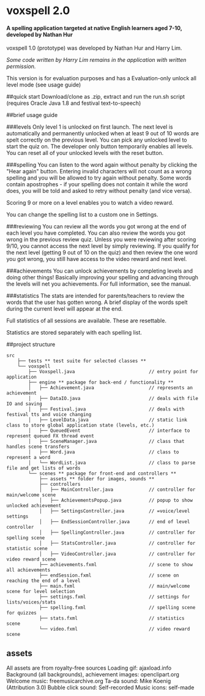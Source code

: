 # voxspell 2.0
#### A spelling application targeted at native English learners aged 7-10, developed by Nathan Hur
voxspell 1.0 (prototype) was developed by Nathan Hur and Harry Lim.

*Some code written by Harry Lim remains in the application with written permission.*

This version is for evaluation purposes and has a Evaluation-only unlock all level mode (see usage guide)


##quick start
Download/clone as .zip, extract and run the run.sh script
(requires Oracle Java 1.8 and festival text-to-speech)

##brief usage guide

###levels
Only level 1 is unlocked on first launch. The next level is automatically and permanently unlocked when
at least 9 out of 10 words are spelt correctly on the previous level. You can pick any unlocked level
to start the quiz on. The developer only button temporarily enables all levels. You can reset all
of your unlocked levels with the reset button.

###spelling
You can listen to the word again without penalty by clicking the "Hear again" button. Entering invalid
characters will not count as a wrong spelling and you will be allowed to try again without penalty.
Some words contain apostrophes - if your spelling does not contain it while the word does, you will
be told and asked to retry without penalty (and vice versa).

Scoring 9 or more on a level enables you to watch a video reward.

You can change the spelling list to a custom one in Settings.

###reviewing
You can review all the words you got wrong at the end of each level you have completed. You can also review
the words you got wrong in the previous review quiz. Unless you were reviewing after scoring 9/10, you cannot
access the next level by simply reviewing.
If you qualify for the next level (getting 9 out of 10 on the quiz) and then review the one word you got wrong,
you still have access to the video reward and next level.

###achievements
You can unlock achievements by completing levels and doing other things! Basically improving your spelling and
advancing through the levels will net you achievements. For full information, see the manual.

###statistics
The stats are intended for parents/teachers to review the words that the user has gotten wrong. A brief
display of the words spelt during the current level will appear at the end. 

Full statistics of all sessions are available. These are resettable.

Statistics are stored separately with each spelling list.

##project structure

```
src
    ├── tests ** test suite for selected classes **
    └── voxspell
        ├── Voxspell.java                           // entry point for application
        ├── engine ** package for back-end / functionality **
        │   ├── Achievement.java                    // represents an achievement
        │   ├── DataIO.java                         // deals with file IO and saving
        │   ├── Festival.java                       // deals with festival tts and voice changing
        │   ├── LevelData.java                      // static link class to store global application state (levels, etc.)
        │   ├── QueuedEvent                         // interface to represent queued FX thread event
        │   ├── SceneManager.java                   // class that handles scene transfers
        │   ├── Word.java                           // class to represent a word
        │   └── WordList.java                       // class to parse file and get lists of words
        └── scenes ** package for front-end and controllers **
            ├── assets ** folder for images, sounds **
            ├── controllers
            │   ├── MainController.java             // controller for main/welcome scene
            │   ├── AchievementsPopup.java          // popup to show unlocked achievement
            │   ├── SettingsController.java         // =voice/level settings
            │   ├── EndSessionController.java       // end of level controller
            │   ├── SpellingController.java         // controller for spelling scene
            │   ├── StatsController.java            // controller for statistic scene
            │   ├── VideoController.java            // controller for video reward scene
            ├── achievements.fxml                   // scene to show all achievements
            ├── endSession.fxml                     // scene on reaching the end of a level
            ├── main.fxml                           // main/welcome scene for level selection
            ├── settings.fxml                       // settings for lists/voices/stats
            ├── spelling.fxml                       // spelling scene for quizzes
            ├── stats.fxml                          // statistics scene
            └── video.fxml                          // video reward scene
```

## assets
All assets are from royalty-free sources
Loading gif: ajaxload.info
Background (all backgrounds), achievement images: openclipart.org
Welcome music: freemusicarchive.org
Ta-da sound: Mike Koenig (Attribution 3.0)
Bubble click sound: Self-recorded
Music icons: self-made
